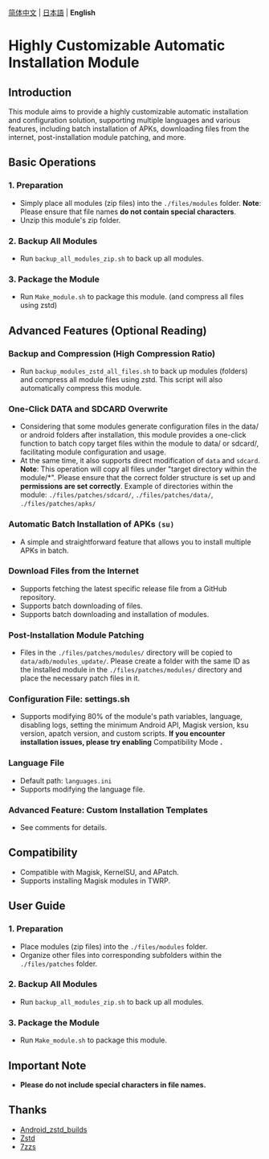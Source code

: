 [简体中文](README.md) | [日本語](README_JP.md) | **English**

# Highly Customizable Automatic Installation Module

## Introduction

This module aims to provide a highly customizable automatic installation and configuration solution, supporting multiple languages and various features, including batch installation of APKs, downloading files from the internet, post-installation module patching, and more.

## Basic Operations

### 1. Preparation

- Simply place all modules (zip files) into the `./files/modules` folder.
  **Note**: Please ensure that file names **do not contain special characters**.
- Unzip this module's zip folder.

### 2. Backup All Modules

- Run `backup_all_modules_zip.sh` to back up all modules.

### 3. Package the Module

- Run `Make_module.sh` to package this module. (and compress all files using zstd)

## Advanced Features (Optional Reading)

### Backup and Compression (High Compression Ratio)

- Run `backup_modules_zstd_all_files.sh` to back up modules (folders) and compress all module files using zstd. This script will also automatically compress this module.

### One-Click DATA and SDCARD Overwrite

- Considering that some modules generate configuration files in the data/ or android folders after installation, this module provides a one-click function to batch copy target files within the module to data/ or sdcard/, facilitating module configuration and usage.
- At the same time, it also supports direct modification of `data` and `sdcard`.
  **Note**: This operation will copy all files under "target directory within the module/*". Please ensure that the correct folder structure is set up and **permissions are set correctly**.
  Example of directories within the module: `./files/patches/sdcard/`, `./files/patches/data/`, `./files/patches/apks/`

### Automatic Batch Installation of APKs `(su)`

- A simple and straightforward feature that allows you to install multiple APKs in batch.

### Download Files from the Internet

- Supports fetching the latest specific release file from a GitHub repository.
- Supports batch downloading of files.
- Supports batch downloading and installation of modules.

### Post-Installation Module Patching

- Files in the `./files/patches/modules/` directory will be copied to `data/adb/modules_update/`.
  Please create a folder with the same ID as the installed module in the `./files/patches/modules/` directory and place the necessary patch files in it.

### Configuration File: settings.sh

- Supports modifying 80% of the module's path variables, language, disabling logs, setting the minimum Android API, Magisk version, ksu version, apatch version, and custom scripts.
  **If you encounter installation issues, please try enabling** Compatibility Mode **.**

### Language File

- Default path: `languages.ini`
- Supports modifying the language file.

### Advanced Feature: Custom Installation Templates

- See comments for details.

## Compatibility

- Compatible with Magisk, KernelSU, and APatch.
- Supports installing Magisk modules in TWRP.

## User Guide

### 1. Preparation

- Place modules (zip files) into the `./files/modules` folder.
- Organize other files into corresponding subfolders within the `./files/patches` folder.

### 2. Backup All Modules

- Run `backup_all_modules_zip.sh` to back up all modules.

### 3. Package the Module

- Run `Make_module.sh` to package this module.

## Important Note

- **Please do not include special characters in file names.**

## Thanks

- [Android_zstd_builds]
- [Zstd]
- [7zzs]

[Android_zstd_builds]: https://github.com/j2rong4cn/android-zstd-builds
[Zstd]: https://github.com/facebook/zstd
[7zzs]: https://github.com/AestasBritannia/Hydro-Br-leur